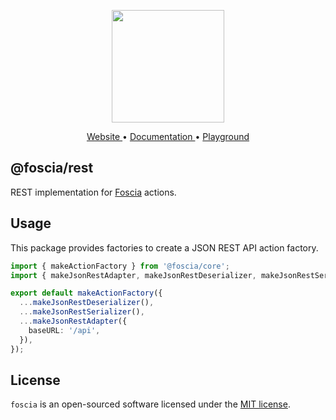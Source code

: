 <p align="center">
  <a href="https://foscia.netlify.app">
    <img width="180" src="https://foscia.netlify.app/img/icon.svg" alt="">
  </a>
</p>

<p align="center">
<a href="https://foscia.netlify.app">
  Website
</a>
•
<a href="https://foscia.netlify.app/docs/getting-started">
  Documentation
</a>
•
<a href="https://stackblitz.com/edit/foscia?file=playground.ts">
  Playground
</a>
</p>

## @foscia/rest

REST implementation for [Foscia](https://foscia.netlify.app) actions.

## Usage

This package provides factories to create a JSON REST API action factory.

```typescript
import { makeActionFactory } from '@foscia/core';
import { makeJsonRestAdapter, makeJsonRestDeserializer, makeJsonRestSerializer } from '@foscia/rest';

export default makeActionFactory({
  ...makeJsonRestDeserializer(),
  ...makeJsonRestSerializer(),
  ...makeJsonRestAdapter({
    baseURL: '/api',
  }),
});
```

## License

`foscia` is an open-sourced software licensed under the
[MIT license](LICENSE).
